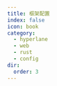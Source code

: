 ```yaml
---
title: 框架配置
index: false
icon: book
category:
  - hyperlane
  - web
  - rust
  - config
dir:
  order: 3
---
```

